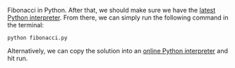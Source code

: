 Fibonacci in Python. After that, we should make sure we have the
[latest Python interpreter][4]. From there, we can simply run the following
command in the terminal:

```console
python fibonacci.py
```

Alternatively, we can copy the solution into an [online Python interpreter][5]
and hit run.

[4]: https://docs.python.org/3/tutorial/interpreter.html
[5]: https://www.onlinegdb.com/online_python_interpreter
